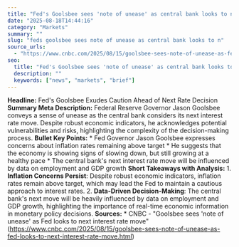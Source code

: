 ```yaml
---
title: "Fed's Goolsbee sees 'note of unease' as central bank looks to next interest rate move"
date: "2025-08-18T14:44:16"
category: "Markets"
summary: ""
slug: "feds goolsbee sees note of unease as central bank looks to n"
source_urls:
  - "https://www.cnbc.com/2025/08/15/goolsbee-sees-note-of-unease-as-fed-looks-to-next-interest-rate-move.html"
seo:
  title: "Fed's Goolsbee sees 'note of unease' as central bank looks to next interest rate move | Hash n Hedge"
  description: ""
  keywords: ["news", "markets", "brief"]
---
```

**Headline:** Fed's Goolsbee Exudes Caution Ahead of Next Rate Decision  **Summary Meta Description:** Federal Reserve Governor Jason Goolsbee conveys a sense of unease as the central bank considers its next interest rate move. Despite robust economic indicators, he acknowledges potential vulnerabilities and risks, highlighting the complexity of the decision-making process.  **Bullet Key Points:**  * Fed Governor Jason Goolsbee expresses concerns about inflation rates remaining above target * He suggests that the economy is showing signs of slowing down, but still growing at a healthy pace * The central bank's next interest rate move will be influenced by data on employment and GDP growth  **Short Takeaways with Analysis:**  1. **Inflation Concerns Persist**: Despite robust economic indicators, inflation rates remain above target, which may lead the Fed to maintain a cautious approach to interest rates. 2. **Data-Driven Decision-Making**: The central bank's next move will be heavily influenced by data on employment and GDP growth, highlighting the importance of real-time economic information in monetary policy decisions.  **Sources:**  * CNBC - "Goolsbee sees 'note of unease' as Fed looks to next interest rate move" (https://www.cnbc.com/2025/08/15/goolsbee-sees-note-of-unease-as-fed-looks-to-next-interest-rate-move.html) 
